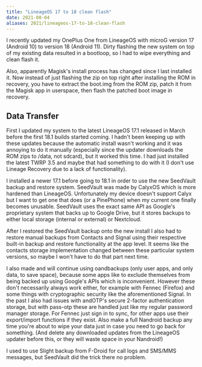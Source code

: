 ```yaml
---
title: "LineageOS 17 to 18 clean flash"
date: 2021-08-04
aliases: 2021/lineageos-17-to-18-clean-flash
---
```

I recently updated my OnePlus One from LineageOS with microG version 17
(Android 10) to version 18 (Android 11). Dirty flashing the new system on top
of my existing data resulted in a bootloop, so I had to wipe everything and
clean flash it.

Also, apparently Magisk's install process has changed since I last installed
it. Now instead of just flashing the zip on top right after installing the ROM
in recovery, you have to extract the boot.img from the ROM zip, patch it from
the Magisk app in userspace, then flash the patched boot image in recovery.

Data Transfer
-------------
First I updated my system to the latest LineageOS 17.1 released in March before
the first 18.1 builds started coming. I hadn't been keeping up with these
updates because the automatic install wasn't working and it was annoying to do
it manually (especially since the updater downloads the ROM zips to /data, not
sdcard), but it worked this time. I had just installed the latest TWRP 3.5 and
maybe that had something to do with it (I don't use Lineage Recovery due to a
lack of functionality).

I installed a newer 17.1 before going to 18.1 in order to use the new SeedVault
backup and restore system. SeedVault was made by CalyxOS which is more hardened
than LineageOS. Unfortunately my device doesn't support Calyx but I want to get
one that does (or a PinePhone) when my current one finally becomes unusable.
SeedVault uses the exact same API as Google's proprietary system that backs up
to Google Drive, but it stores backups to either local storage (internal or
external) or Nextcloud.

After I restored the SeedVault backup onto the new install I also had to
restore manual backups from Contacts and Signal using their respective built-in
backup and restore functionality at the app level. It seems like the contacts
storage implementation changed between these particular system versions, so
maybe I won't have to do that part next time.

I also made and will continue using oandbackups (only user apps, and only data,
to save space), because some apps like to exclude themselves from being backed
up using Google's APIs which is inconvenient. However these don't necessarily
always work either, for example with Fennec (Firefox) and some things with
cryptographic security like the aforementioned Signal. In the past I also had
issues with andOTP's secure 2-factor authentication storage, but with pass-otp
these are handled just like my regular password manager storage. For Fennec
just sign in to sync, for other apps use their export/import functions if they
exist. Also make a full Nandroid backup any time you're about to wipe your data
just in case you need to go back for something. (And delete any downloaded
updates from the LineageOS updater before this, or they will waste space in
your Nandroid!)

I used to use Slight backup from F-Droid for call logs and SMS/MMS messages,
but SeedVault did the trick there no problem.
